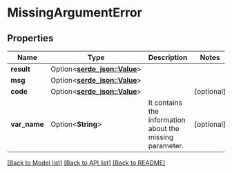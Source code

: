 # MissingArgumentError

## Properties

Name | Type | Description | Notes
------------ | ------------- | ------------- | -------------
**result** | Option<[**serde_json::Value**](.md)> |  | 
**msg** | Option<[**serde_json::Value**](.md)> |  | 
**code** | Option<[**serde_json::Value**](.md)> |  | [optional]
**var_name** | Option<**String**> | It contains the information about the missing parameter.  | [optional]

[[Back to Model list]](../README.md#documentation-for-models) [[Back to API list]](../README.md#documentation-for-api-endpoints) [[Back to README]](../README.md)


